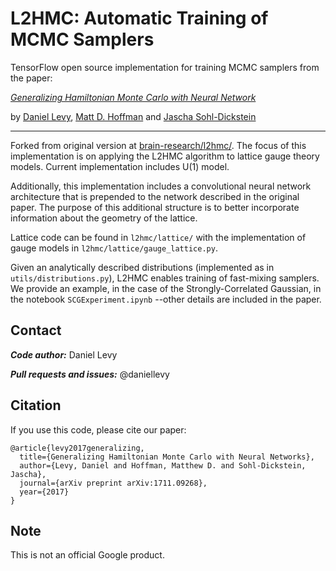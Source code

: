 # L2HMC: Automatic Training of MCMC Samplers

TensorFlow open source implementation for training MCMC samplers from the paper:

[*Generalizing Hamiltonian Monte Carlo with Neural Network*](https://arxiv.org/abs/1711.09268)

by [Daniel Levy](http://ai.stanford.edu/~danilevy), [Matt D. Hoffman](http://matthewdhoffman.com/) and [Jascha Sohl-Dickstein](sohldickstein.com)

---

Forked from original version at
[brain-research/l2hmc/](https://github.com/brain-research/l2hmc). The focus of
this implementation is on applying the L2HMC algorithm to lattice gauge theory
models. Current implementation includes U(1) model. 

Additionally, this implementation includes a convolutional neural network
architecture that is prepended to the network described in the original paper.
The purpose of this additional structure is to better incorporate information
about the geometry of the lattice.

Lattice code can be found in `l2hmc/lattice/` with the implementation of gauge
models in `l2hmc/lattice/gauge_lattice.py`.

Given an analytically described distributions (implemented as in `utils/distributions.py`), L2HMC enables training of fast-mixing samplers. We provide an example, in the case of the Strongly-Correlated Gaussian, in the notebook `SCGExperiment.ipynb` --other details are included in the paper.


## Contact

***Code author:*** Daniel Levy

***Pull requests and issues:*** @daniellevy

## Citation

If you use this code, please cite our paper:
```
@article{levy2017generalizing,
  title={Generalizing Hamiltonian Monte Carlo with Neural Networks},
  author={Levy, Daniel and Hoffman, Matthew D. and Sohl-Dickstein, Jascha},
  journal={arXiv preprint arXiv:1711.09268},
  year={2017}
}
```

## Note

This is not an official Google product.
